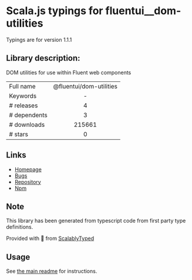 
# Scala.js typings for fluentui__dom-utilities

Typings are for version 1.1.1

## Library description:
DOM utilities for use within Fluent web components

|                    |                 |
| ------------------ | :-------------: |
| Full name          | @fluentui/dom-utilities |
| Keywords           | - |
| # releases         | 4 |
| # dependents       | 3 |
| # downloads        | 215661 |
| # stars            | 0 |

## Links
- [Homepage](https://github.com/microsoft/fluentui#readme)
- [Bugs](https://github.com/microsoft/fluentui/issues)
- [Repository](https://github.com/microsoft/fluentui)
- [Npm](https://www.npmjs.com/package/%40fluentui%2Fdom-utilities)
    


## Note
This library has been generated from typescript code from first party type definitions.

Provided with :purple_heart: from [ScalablyTyped](https://github.com/oyvindberg/ScalablyTyped)

## Usage
See [the main readme](../../readme.md) for instructions.


